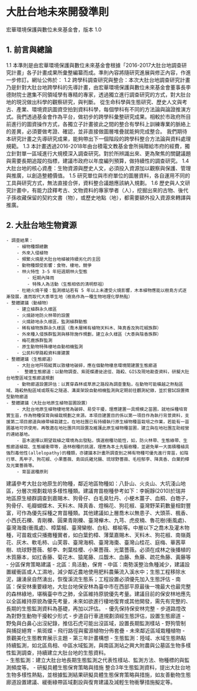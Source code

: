# 大肚台地未來開發準則
宏華環境保護與數位未來基金會，版本 1.0

## 1. 前言與總論
1.1 本準則是由宏華環境保護與數位未來基金會根據「2016-2017大肚台地調查研究計畫」各子計畫成果所彙整編纂而成。準則內容將隨研究進展與修正內容，作進一步修訂。網址公佈於：
1.2 跨學科調查研究與整合：本次大肚台地調查研究計畫乃是針對大肚台地跨學科的先導計畫，由宏華環境保護與數位未來基金會董事長李德財院士邀集不同領域學有專精的專家，透過獨立進行調查研究的方式，對大肚台地的現況做出科學的觀察研究，與判斷。
從生命科學與生態研究、歷史人文與考古、產業、環境資訊圖資空拍到資料科學，每個學科有不同的方法論與論證推演方式。我們透過基金會作為平台，做初步的跨學科彙整研究成果。相較於市政府所目前進行的圖資操作方式，各獨立子計畫彼此之間的整合有學科上訓練專業的脈絡上的差異，必須要做考證、確認，並非直接做圖層堆疊就能夠完成整合。
我們期待本研究計畫之先導研究成果，能夠帶出下一個階段的跨學科整合方法論與資料處理規範。
1.3 本計畫透過2016-2018年由台積電文教基金會所捐贈給市府的經費，獨立針對單一區域進行大規模深入調查研究。對於所辨識出來、更為聚焦的關鍵議題與需要長期追蹤的指標，建議市政府以年度編列預算，做持續性的調查研究。
1.4 大肚台地的核心資產：生物資源與歷史人文，必須投入資源加以觀察與保護、管理與推廣，以創造整體價值。
1.5 研究單位與市府單位的圖層資料，各自運用不同的工具與研究方式，無法直接合併，資料整合議題應該納入規劃。
1.6 歷史與人文研究計畫中，有能力詮釋考古、文物資料的專家學者（人），挖掘出來的古物、後代子孫收藏保留的契約文書（物），或歷史地點（地），都需要額外投入資源來轉譯與推廣。
 
## 2. 大肚台地生物資源
	- 調查結果：
		- 植物種類總數
		- 外來入侵植物
		- 頻繁火燒是大肚台地植被持續劣化的主因
		- 動物種類受影響：食物，棲地，競爭
		- 林火特性 3-5 年短週期林火型態
			- 短期內降雨
			- 特殊人為活動（生態相依的清明祭祖）	
		- 杜絕火燒干擾：監測樣站若有 5 年以上未遭受火燒影響，木本植物應能以樹島方式逐漸發展，進而取代大黍草生地（樹島作為一種生物地理化學熱點）
	- 整體建議（動植物）
		- 建立植群永久樣區
		- 火燒跡地防火林帶的設置
		- 火燒跡地永久樣區，監測植群動態
		- 稀有植物族群永久樣區（喬木層稀有植物天料木、降真香及狗花椒族群）
		- 外來種入侵族群監測與移除施作規劃，建立永久樣區（大黍與陰香族群）
		- 梅花鹿族群監測
		- 原生動物特殊棲地自動相機監測
		- 公民科學路殺資料庫建置
	- 整體建議（生態廊道）
		- 大肚台地阡陌縱貫以致棲地破碎，應在個動物棲息環境間建置生態廊道
		-  整體生態廊道：以動物調查、紫斑蝶遷徙途徑、路殺、GIS及現地勘查資料，研擬大肚台地整區域生態廊道規劃
		- 動物廊道設置評估：以貫穿森林或草原之路段為調查重點，在動物可能橫越之熱點區域、路殺熱點區域或既有之隧道、溝渠架設自動相機監測與定期前往觀測紀錄，並於嘗試設置微型動物廊道
	- 整體建議（大肚台地原生植物苗圃設置）
		- 大肚台地原生植物棲地常為破碎、易受干擾，理應建置一具規模之苗圃，就地採種培育實生苗，作為物種保育與植栽規劃之來源。本項目建置目的係以第一項目作為執行背景資料，支援第二項目廊道與綠帶植栽建立。在地社團已有持續執行原生植物種苗栽培之作業，若能有一苗圃基地可供使用，再敬邀在地社團共同設置及維護此原生植物種苗圃，建立與在地社團互助經營的連結基地。
		- 苗木選擇以期望栽植之環境為出發點，慎選樹種功能性，如，防火林帶、生態綠帶、生態廊道植栽、生態緩衝帶等，造林樹種的挑選，理應為本土先驅樹種，並避免單一大面積種植具強烈毒他性(allelopathy)的種類，亦建議本計畫所調查到之稀有物種可優先進行育苗，如陰行草、馬甲子、狗花椒、小果薔薇、島田氏雞兒腸、琉球野薔薇、毛柱郁李、降真香、白葉釣樟及光葉薔薇等。
		- 育苗選種原則
建議參考大肚台地原生的物種，鄰近地區物種如：八卦山、火炎山、大坑淺山地區，分層次規劃栽培多樣性種類。建議育苗樹種參考如下：李婉靜(2010)於瑞井地區原生植群調查到嘉賜木、狗骨仔、白毛臭牡丹、小梗木薑子、血桐、白匏子，狗骨仔、毛瓣蝴蝶木、天料木、降真香、燈稱花、狗花椒、臺灣野茉莉數量相對豐富，可作為優先採種之育苗種類。其他建議如上層喬木以無患子、大頭茶、楓香、小西氏石櫟、青剛櫟、圓果青剛櫟、臺灣櫸木、九芎、虎皮楠、魯花樹(衝風處)、臺灣海棗(衝風處)、樟葉槭、臺灣欒樹、白桕、榔榆等。中層以下之喬木及灌木物種，可苗栽或只播撒種實者，如白葉釣樟、薄葉嘉賜木、天料木、狗花椒、南嶺蕘花、灰木、軟毛柿、山芙蓉、臺灣海桐、臺灣海棗、臺灣山桂花、庭梅、華茜草樹、琉球野薔薇、郁李、刺葉桂櫻、小果薔薇、光葉薔薇。必須在成林之後播植的木質藤本，如扛香藤、菊花木、猿尾藤、瓜馥木、血藤、魚藤、疏花魚藤、黃藤等
	- 分區保育策略建議
		- 北區：鳥活動，保育
		- 中區：南勢溪整治魚種減少，建議設置緩衝區或人工濕地，減少鄰近農地使用肥料農藥流入溪水中；生態工程移除水泥，讓湧泉自然湧出，恢復溪流生態系；工程設置必須優先加入生態評估
		- 南區：保安林重要綠地，大肚台地保安林為臺中市在西部平原最後一塊最大也最完整的森林綠地，堪稱臺中市之肺，全區維持原貌優先考量。建議目前的保安林地應先以全區維持原貌為優先考量，未來如欲進行棲地復育或其他開發，需先有完整的、長期的生態監測資料為基礎，再加以評估。
			- 優先保持保安林完整
			- 步道路燈改為對野生動物干擾較少形式
			- 步道自行車道規劃須經生態評估，設置生態廊道
			- 野兔與白鼻心出沒紀錄，推估石虎可能出沒區域，設置長期監測樣站
			- 野狗管制與捕捉絕育
		- 紫斑蝶
			- 飛行路徑與蜜源植物分佈套疊
			- 未來鄰近區域栽種植物
			- 景觀美化生態教育展示主題
	- 第三年計畫構想
		- 生態監測：陸域、水域生態熱點持續監測，如北區鳥相、中區水域監測，與南區測站之興大附農與公墓區生物多樣性監測調查，持續建立大肚台地的生態資料。	
		- 生態監測：建立大肚台地長期生態監測之代表性樣站、監測方法、物種標的與監測頻度等。
		- 研擬具體生態保育策略與措施
整合3年生態監測資料，提出大肚台地生物多樣性熱點，並根據監測結果研擬具體生態保育策略與措施，如友善動物生態廊道設置建議、緩衝綠帶區域劃設與復育建議及減輕生物衝擊措施擬定等。



